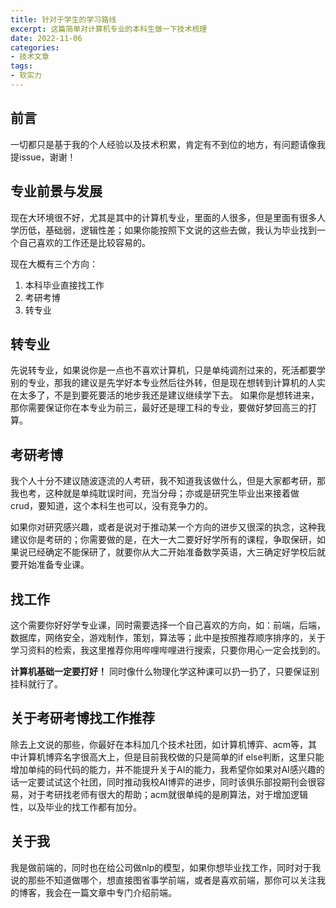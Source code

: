 ```yaml
---
title: 针对于学生的学习路线
excerpt: 这篇简单对计算机专业的本科生做一下技术梳理
date: 2022-11-06
categories:
- 技术文章
tags:
- 软实力
---
```


## 前言
一切都只是基于我的个人经验以及技术积累，肯定有不到位的地方，有问题请像我提issue，谢谢！

## 专业前景与发展
现在大环境很不好，尤其是其中的计算机专业，里面的人很多，但是里面有很多人学历低，基础弱，逻辑性差；如果你能按照下文说的这些去做，我认为毕业找到一个自己喜欢的工作还是比较容易的。

现在大概有三个方向：
1. 本科毕业直接找工作
2. 考研考博
3. 转专业

## 转专业
先说转专业，如果说你是一点也不喜欢计算机，只是单纯调剂过来的，死活都要学别的专业，那我的建议是先学好本专业然后往外转，但是现在想转到计算机的人实在太多了，不是到要死要活的地步我还是建议继续学下去。
如果你是想转进来，那你需要保证你在本专业为前三，最好还是理工科的专业，要做好梦回高三的打算。

## 考研考博
我个人十分不建议随波逐流的人考研，我不知道我该做什么，但是大家都考研，那我也考，这种就是单纯耽误时间，充当分母；亦或是研究生毕业出来接着做crud，要知道，这个本科生也可以，没有竞争力的。

如果你对研究感兴趣，或者是说对于推动某一个方向的进步又很深的执念，这种我建议你是考研的；你需要做的是，在大一大二要好好学所有的课程，争取保研，如果说已经确定不能保研了，就要你从大二开始准备数学英语，大三确定好学校后就要开始准备专业课。

## 找工作
这个需要你好好学专业课，同时需要选择一个自己喜欢的方向，如：前端，后端，数据库，网络安全，游戏制作，策划，算法等；此中是按照推荐顺序排序的，关于学习资料的检索，我这里推荐你用哔哩哔哩进行搜索，只要你用心一定会找到的。

**计算机基础一定要打好！** 同时像什么物理化学这种课可以扔一扔了，只要保证别挂科就行了。

## 关于考研考博找工作推荐
除去上文说的那些，你最好在本科加几个技术社团，如计算机博弈、acm等，其中计算机博弈名字很高大上，但是目前我校做的只是简单的if else判断，这里只能增加单纯的码代码的能力，并不能提升关于AI的能力，我希望你如果对AI感兴趣的话一定要试试这个社团，同时推动我校AI博弈的进步，同时该俱乐部投期刊会很容易，对于考研找老师有很大的帮助；acm就很单纯的是刷算法，对于增加逻辑性，以及毕业的找工作都有加分。

## 关于我
我是做前端的，同时也在给公司做nlp的模型，如果你想毕业找工作，同时对于我说的那些不知道做哪个，想直接图省事学前端，或者是喜欢前端，那你可以关注我的博客，我会在一篇文章中专门介绍前端。


